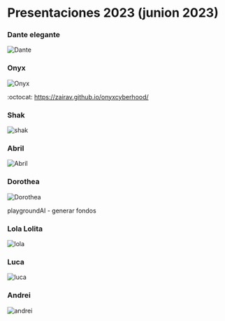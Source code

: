 # Presentaciones 2023 (junion 2023)


### Dante elegante 



![Dante](https://github.com/mgea/storytelling/blob/master/2023/dante.jpg)

### Onyx 

![Onyx](https://github.com/mgea/storytelling/blob/master/2023/onyx.jpg)

:octocat: https://zairav.github.io/onyxcyberhood/



### Shak 

![shak](https://github.com/mgea/storytelling/blob/master/2023/shak.jpg)


### Abril 

![Abril](https://github.com/mgea/storytelling/blob/master/2023/abril.jpg)



### Dorothea 

![Dorothea](https://github.com/mgea/storytelling/blob/master/2023/dorohtea.jpg)

playgroundAI - generar fondos 


### Lola Lolita 

![lola](https://github.com/mgea/storytelling/blob/master/2023/lola.jpg)


### Luca 

![luca](https://github.com/mgea/storytelling/blob/master/2023/luca.jpg)

### Andrei 

![andrei](https://github.com/mgea/storytelling/blob/master/2023/andrei.jpg)





